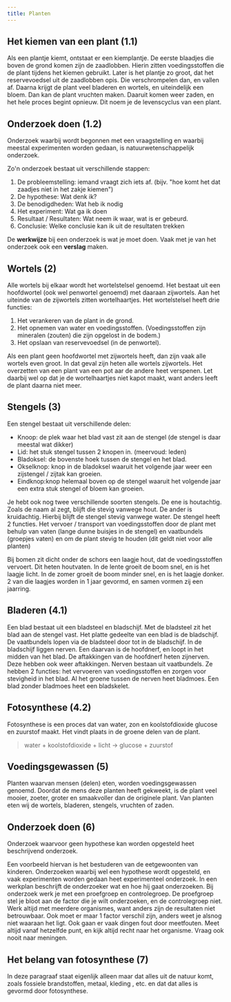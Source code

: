 ```yaml
---
title: Planten
---
```


## Het kiemen van een plant (1.1)

Als een plantje kiemt, ontstaat er een kiemplantje. De eerste blaadjes die boven de grond komen zijn de zaadlobben. Hierin zitten voedingsstoffen die de plant tijdens het kiemen gebruikt. Later is het plantje zo groot, dat het reservevoedsel uit de zaadlobben opis. Die verschrompelen dan, en vallen af. Daarna krijgt de plant veel bladeren en wortels, en uiteindelijk een bloem. Dan kan de plant vruchten maken. Daaruit komen weer zaden, en het hele proces begint opnieuw. Dit noem je de levenscyclus van een plant.

## Onderzoek doen (1.2)

Onderzoek waarbij wordt begonnen met een vraagstelling en waarbij meestal experimenten worden gedaan, is natuurwetenschappelijk onderzoek.

Zo'n onderzoek bestaat uit verschillende stappen:

1. De probleemstelling: iemand vraagt zich iets af. (bijv. "hoe komt het dat zaadjes niet in het zakje kiemen")
2. De hypothese: Wat denk ik?
3. De benodigdheden: Wat heb ik nodig
4. Het experiment: Wat ga ik doen
5. Resultaat / Resultaten: Wat neem ik waar, wat is er gebeurd.
6. Conclusie: Welke conclusie kan ik uit de resultaten trekken

De **werkwijze** bij een onderzoek is wat je moet doen. Vaak met je van het onderzoek ook een **verslag** maken.

## Wortels (2)

Alle wortels bij elkaar wordt het wortelstelsel genoemd. Het bestaat uit een hoofdwortel (ook wel penwortel genoemd) met daaraan zijwortels. Aan het uiteinde van de zijwortels zitten wortelhaartjes. Het wortelstelsel heeft drie functies:

1. Het verankeren van de plant in de grond.
2. Het opnemen van water en voedingsstoffen. (Voedingsstoffen zijn mineralen (zouten) die zijn opgelost in de bodem.)
3. Het opslaan van reservevoedsel (in de penwortel).

Als een plant geen hoofdwortel met zijwortels heeft, dan zijn vaak alle wortels even groot. In dat geval zijn heten alle wortels zijwortels. Het overzetten van een plant van een pot aar de andere heet verspenen. Let daarbij wel op dat je de wortelhaartjes niet kapot maakt, want anders leeft de plant daarna niet meer.

## Stengels (3)

Een stengel bestaat uit verschillende delen:

- Knoop: de plek waar het blad vast zit aan de stengel (de stengel is daar meestal wat dikker)
- Lid: het stuk stengel tussen 2 knopen in. (meervoud: leden)
- Bladoksel: de bovenste hoek tussen de stengel en het blad.
- Okselknop: knop in de bladoksel waaruit het volgende jaar weer een zijstengel / zijtak kan groeien.
- Eindknop:knop helemaal boven op de stengel waaruit het volgende jaar een extra stuk stengel of bloem kan groeien.

Je hebt ook nog twee verschillende soorten stengels. De ene is houtachtig. Zoals de naam al zegt, blijft die stevig vanwege hout. De ander is kruidachtig. Hierbij blijft de stengel stevig vanwege water. De stengel heeft 2 functies. Het vervoer / transport van voedingsstoffen door de plant met behulp van vaten (lange dunne buisjes in de stengel) en vaatbundels (groepjes vaten) en om de plant stevig te houden (dit geldt niet voor alle planten)

Bij bomen zit dicht onder de schors een laagje hout, dat de voedingsstoffen vervoert. Dit heten houtvaten. In de lente groeit de boom snel, en is het laagje licht. In de zomer groeit de boom minder snel, en is het laagje donker. 2 van die laagjes worden in 1 jaar gevormd, en samen vormen zij een jaarring.

## Bladeren (4.1)

Een blad bestaat uit een bladsteel en bladschijf. Met de bladsteel zit het blad aan de stengel vast. Het platte gedeelte van een blad is de bladschijf. De vaatbundels lopen via de bladsteel door tot in de bladschijf. In de bladschijf liggen nerven. Een daarvan is de hoofdnerf, en loopt in het midden van het blad. De aftakkingen van de hoofdnerf heten zijnerven. Deze hebben ook weer aftakkingen. Nerven bestaan uit vaatbundels. Ze hebben 2 functies: het vervoeren van voedingsstoffen en zorgen voor stevigheid in het blad. Al het groene tussen de nerven heet bladmoes. Een blad zonder bladmoes heet een bladskelet.

## Fotosynthese (4.2)

Fotosynthese is een proces dat van water, zon en koolstofdioxide glucose en zuurstof maakt. Het vindt plaats in de groene delen van de plant.

> water + koolstofdioxide + licht -> glucose + zuurstof

## Voedingsgewassen (5)

Planten waarvan mensen (delen) eten, worden voedingsgewassen genoemd. Doordat de mens deze planten heeft gekweekt, is de plant veel mooier, zoeter, groter en smaakvoller dan de originele plant. Van planten eten wij de wortels, bladeren, stengels, vruchten of  zaden.

## Onderzoek doen (6)

Onderzoek waarvoor geen hypothese kan worden opgesteld heet beschrijvend onderzoek.

Een voorbeeld hiervan is het bestuderen van de eetgewoonten van kinderen. Onderzoeken waarbij wel een hypothese wordt opgesteld, en vaak experimenten worden gedaan heet experimenteel onderzoek. In een werkplan beschrijft de onderzoeker wat en hoe hij gaat onderzoeken. Bij onderzoek werk je met een proefgroep en controlegroep. De proefgroep stel je bloot aan de factor die je wilt onderzoeken, en de controlegroep niet. Werk altijd met meerdere organismes, want anders zijn de resultaten niet betrouwbaar. Ook moet er maar 1 factor verschil zijn, anders weet je alsnog niet waaraan het ligt. Ook gaan er vaak dingen fout door meetfouten. Meet altijd vanaf hetzelfde punt, en kijk altijd recht naar het organisme. Vraag ook nooit naar meningen.

## Het belang van fotosynthese (7)

In deze paragraaf staat eigenlijk alleen maar dat alles uit de natuur komt, zoals fossiele brandstoffen, metaal, kleding , etc. en dat dat alles is gevormd door fotosynthese.
